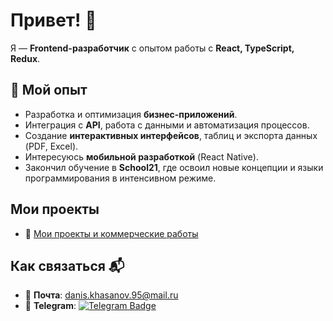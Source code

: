 # Привет! 👋

Я — **Frontend-разработчик** с опытом работы с **React, TypeScript, Redux**.  

## 🚀 Мой опыт  

- Разработка и оптимизация **бизнес-приложений**.  
- Интеграция с **API**, работа с данными и автоматизация процессов.  
- Создание **интерактивных интерфейсов**, таблиц и экспорта данных (PDF, Excel).   
- Интересуюсь **мобильной разработкой** (React Native).  
- Закончил обучение в **School21**, где освоил новые концепции и языки программирования в интенсивном режиме.  

## Мои проекты

- 📂 [Mои проекты и коммерческие работы](https://github.com/DanisKhasanov?tab=repositories)

## Как связаться 📬

- 📧 **Почта**: [danis.khasanov.95@mail.ru](mailto:danis.khasanov.95@mail.ru)
- 📱 **Telegram**: [![Telegram Badge](https://img.shields.io/badge/-DanisKhasanov-blue?style=flat&logo=Telegram&logoColor=white)](https://t.me/DanisKhasanov)


